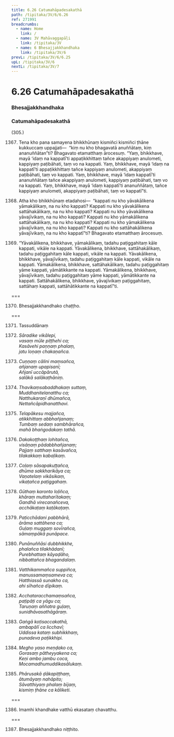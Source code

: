 ```yaml
---
title: 6.26 Catumahāpadesakathā
path: /tipitaka/3V/6/6.26
ref: 271991
breadcrumbs:
  - name: Home
    link: /
  - name: 3V Mahāvaggapāḷi
    link: /tipitaka/3V
  - name: 6 Bhesajjakkhandhaka
    link: /tipitaka/3V/6
prevL: /tipitaka/3V/6/6.25
upL: /tipitaka/3V/6
nextL: /tipitaka/3V/7
---
```


# 6.26 Catumahāpadesakathā

### Bhesajjakkhandhaka

### Catumahāpadesakathā

(305.)

1367. Tena kho pana samayena bhikkhūnaṃ kismiñci kismiñci ṭhāne kukkuccaṃ uppajjati—  “kiṃ nu kho bhagavatā anuññātaṃ, kiṃ ananuññātan”ti? Bhagavato etamatthaṃ ārocesuṃ. “Yaṃ, bhikkhave, mayā ‘idaṃ na kappatī’ti appaṭikkhittaṃ tañce akappiyaṃ anulometi, kappiyaṃ paṭibāhati, taṃ vo na kappati. Yaṃ, bhikkhave, mayā ‘idaṃ na kappatī’ti appaṭikkhittaṃ tañce kappiyaṃ anulometi, akappiyaṃ paṭibāhati, taṃ vo kappati. Yaṃ, bhikkhave, mayā ‘idaṃ kappatī’ti ananuññātaṃ tañce akappiyaṃ anulometi, kappiyaṃ paṭibāhati, taṃ vo na kappati. Yaṃ, bhikkhave, mayā ‘idaṃ kappatī’ti ananuññātaṃ, tañce kappiyaṃ anulometi, akappiyaṃ paṭibāhati, taṃ vo kappatī”ti.

1368. Atha kho bhikkhūnaṃ etadahosi—  “kappati nu kho yāvakālikena yāmakālikaṃ, na nu kho kappati? Kappati nu kho yāvakālikena sattāhakālikaṃ, na nu kho kappati? Kappati nu kho yāvakālikena yāvajīvikaṃ, na nu kho kappati? Kappati nu kho yāmakālikena sattāhakālikaṃ, na nu kho kappati? Kappati nu kho yāmakālikena yāvajīvikaṃ, na nu kho kappati? Kappati nu kho sattāhakālikena yāvajīvikaṃ, na nu kho kappatī”ti? Bhagavato etamatthaṃ ārocesuṃ.

1369. “Yāvakālikena, bhikkhave, yāmakālikaṃ, tadahu paṭiggahitaṃ kāle kappati, vikāle na kappati. Yāvakālikena, bhikkhave, sattāhakālikaṃ, tadahu paṭiggahitaṃ kāle kappati, vikāle na kappati. Yāvakālikena, bhikkhave, yāvajīvikaṃ, tadahu paṭiggahitaṃ kāle kappati, vikāle na kappati. Yāmakālikena, bhikkhave, sattāhakālikaṃ, tadahu paṭiggahitaṃ yāme kappati, yāmātikkante na kappati. Yāmakālikena, bhikkhave, yāvajīvikaṃ, tadahu paṭiggahitaṃ yāme kappati, yāmātikkante na kappati. Sattāhakālikena, bhikkhave, yāvajīvikaṃ paṭiggahitaṃ, sattāhaṃ kappati, sattāhātikkante na kappatī”ti.

===

1370. Bhesajjakkhandhako chaṭṭho.



===

1371. Tassuddānaṃ



1372. _Sāradike vikālepi,_  
_vasaṃ mūle piṭṭhehi ca;_  
_Kasāvehi paṇṇaṃ phalaṃ,_  
_jatu loṇaṃ chakaṇañca._  


1373. _Cuṇṇaṃ cālini maṃsañca,_  
_añjanaṃ upapisanī;_  
_Añjanī uccāpārutā,_  
_salākā salākaṭhāniṃ._  


1374. _Thavikaṃsabaddhakaṃ suttaṃ,_  
_Muddhanitelanatthu ca;_  
_Natthukaraṇī dhūmañca,_  
_Nettañcāpidhanatthavi._  


1375. _Telapākesu majjañca,_  
_atikkhittaṃ abbhañjanaṃ;_  
_Tumbaṃ sedaṃ sambhārañca,_  
_mahā bhaṅgodakaṃ tathā._  


1376. _Dakakoṭṭhaṃ lohitañca,_  
_visāṇaṃ pādabbhañjanaṃ;_  
_Pajjaṃ satthaṃ kasāvañca,_  
_tilakakkaṃ kabaḷikaṃ._  


1377. _Coḷaṃ sāsapakuṭṭañca,_  
_dhūma sakkharikāya ca;_  
_Vaṇatelaṃ vikāsikaṃ,_  
_vikaṭañca paṭiggahaṃ._  


1378. _Gūthaṃ karonto loḷiñca,_  
_khāraṃ muttaharītakaṃ;_  
_Gandhā virecanañceva,_  
_acchākaṭaṃ kaṭākaṭaṃ._  


1379. _Paṭicchādani pabbhārā,_  
_ārāma sattāhena ca;_  
_Guḷaṃ muggaṃ sovīrañca,_  
_sāmaṃpākā punāpace._  


1380. _Punānuññāsi dubbhikkhe,_  
_phalañca tilakhādanī;_  
_Purebhattaṃ kāyaḍāho,_  
_nibbattañca bhagandalaṃ._  


1381. _Vatthikammañca suppiñca,_  
_manussamaṃsameva ca;_  
_Hatthiassā sunakho ca,_  
_ahi sīhañca dīpikaṃ._  


1382. _Acchataracchamaṃsañca,_  
_paṭipāṭi ca yāgu ca;_  
_Taruṇaṃ aññatra guḷaṃ,_  
_sunidhāvasathāgāraṃ._  


1383. _Gaṅgā koṭisaccakathā,_  
_ambapālī ca licchavī;_  
_Uddissa kataṃ subhikkhaṃ,_  
_punadeva paṭikkhipi._  


1384. _Megho yaso meṇḍako ca,_  
_Gorasaṃ pātheyyakena ca;_  
_Keṇi ambo jambu coca,_  
_Mocamadhumuddikasālukaṃ._  


1385. _Phārusakā ḍākapiṭṭhaṃ,_  
_ātumāyaṃ nahāpito;_  
_Sāvatthiyaṃ phalaṃ bījaṃ,_  
_kismiṃ ṭhāne ca kāliketi._  


===

1386. Imamhi khandhake vatthū ekasataṃ chavatthu.



===

1387. Bhesajjakkhandhako niṭṭhito.




